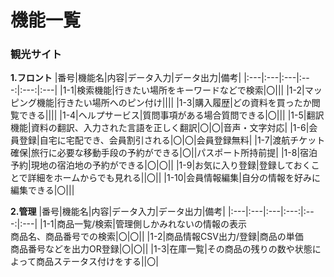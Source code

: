 # 機能一覧
### 観光サイト
 **1.フロント**
|番号|機能名|内容|データ入力|データ出力|備考|
|:---|:---|:---|:---:|:---:|:---|
|1-1|検索機能|行きたい場所をキーワードなどで検索|〇|||
|1-2|マッピング機能|行きたい場所へのピン付け||||
|1-3|購入履歴|どの資料を買ったか閲覧できる||||
|1-4|ヘルプサービス|質問事項がある場合質問できる|〇|||
|1-5|翻訳機能|資料の翻訳、入力された言語を正しく翻訳|〇|〇|音声・文字対応|
|1-6|会員登録|自宅に宅配でき、会員割引される|〇|〇|会員登録無料|
|1-7|渡航チケット確保|旅行に必要な移動手段の予約ができる|〇||パスポート所持前提|
|1-8|宿泊予約|現地の宿泊地の予約ができる|〇|〇||
|1-9|お気に入り登録|登録しておくことで詳細をホームからでも見れる||〇||
|1-10|会員情報編集|自分の情報を好みに編集できる|〇|||

 **2.管理**
|番号|機能名|内容|データ入力|データ出力|備考|
|:---|:---|:---|:---:|:---:|:---|
|1-1|商品一覧/検索|管理側しかみれないの情報の表示<br>商品名、商品番号での検索|〇|〇||
|1-2|商品情報CSV出力/登録|商品の単価<br>商品番号などを出力OR登録|〇|〇||
|1-3|在庫一覧|その商品の残りの数や状態によって商品ステータス付けをする||〇|
